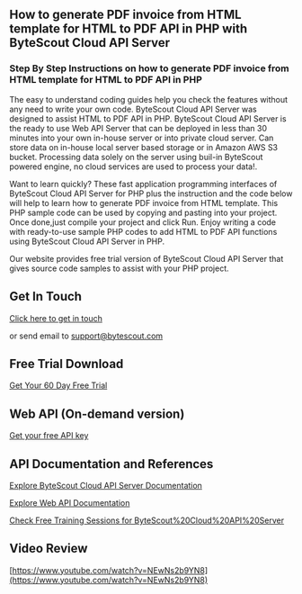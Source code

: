 ## How to generate PDF invoice from HTML template for HTML to PDF API in PHP with ByteScout Cloud API Server

### Step By Step Instructions on how to generate PDF invoice from HTML template for HTML to PDF API in PHP

The easy to understand coding guides help you check the features without any need to write your own code. ByteScout Cloud API Server was designed to assist HTML to PDF API in PHP. ByteScout Cloud API Server is the ready to use Web API Server that can be deployed in less than 30 minutes into your own in-house server or into private cloud server. Can store data on in-house local server based storage or in Amazon AWS S3 bucket. Processing data solely on the server using buil-in ByteScout powered engine, no cloud services are used to process your data!.

Want to learn quickly? These fast application programming interfaces of ByteScout Cloud API Server for PHP plus the instruction and the code below will help to learn how to generate PDF invoice from HTML template. This PHP sample code can be used by copying and pasting into your project. Once done,just compile your project and click Run. Enjoy writing a code with ready-to-use sample PHP codes to add HTML to PDF API functions using ByteScout Cloud API Server in PHP.

Our website provides free trial version of ByteScout Cloud API Server that gives source code samples to assist with your PHP project.

## Get In Touch

[Click here to get in touch](https://bytescout.zendesk.com/hc/en-us/requests/new?subject=ByteScout%20Cloud%20API%20Server%20Question)

or send email to [support@bytescout.com](mailto:support@bytescout.com?subject=ByteScout%20Cloud%20API%20Server%20Question) 

## Free Trial Download

[Get Your 60 Day Free Trial](https://bytescout.com/download/web-installer?utm_source=github-readme)

## Web API (On-demand version)

[Get your free API key](https://pdf.co/documentation/api?utm_source=github-readme)

## API Documentation and References

[Explore ByteScout Cloud API Server Documentation](https://bytescout.com/documentation/index.html?utm_source=github-readme)

[Explore Web API Documentation](https://pdf.co/documentation/api?utm_source=github-readme)

[Check Free Training Sessions for ByteScout%20Cloud%20API%20Server](https://academy.bytescout.com/)

## Video Review

[https://www.youtube.com/watch?v=NEwNs2b9YN8](https://www.youtube.com/watch?v=NEwNs2b9YN8)